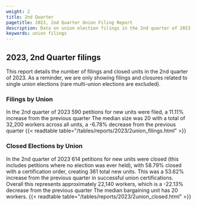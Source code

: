 ```yaml
---
weight: 2
title: 2nd Quarter
pagetitle: 2023, 2nd Quarter Union Filing Report
description: Data on union election filings in the 2nd quarter of 2023
keywords: union filings
---
```


## 2023, 2nd Quarter filings

This report details the number of filings and closed units in the 2nd quarter of 2023. As a reminder, we are only showing filings and closures related to single union elections (rare multi-union elections are excluded).

### Filings by Union
In the 2nd quarter of 2023 590 petitions for new units were filed, a 11.11% increase from the previous quarter The median size was 20 with a total of 32,200 workers across all units, a -6.78% decrease from the previous quarter
{{< readtable table="/tables/reports/2023/2union_filings.html" >}}

### Closed Elections by Union
In the 2nd quarter of 2023 614 petitions for new units were closed (this includes petitions where no election was ever held), with 58.79% closed with a certification order, creating 361 total new units. This was a 53.62% increase from the previous quarter in successful union certifications. Overall this represents approximately 22,140 workers, which is a -22.13% decrease from the previous quarter The median bargaining unit has 20 workers.
{{< readtable table="/tables/reports/2023/2union_closed.html" >}}
